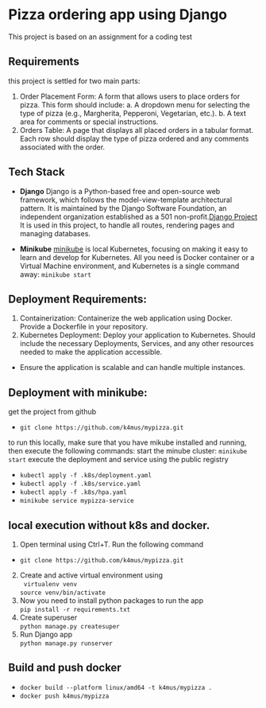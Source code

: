 # Pizza ordering app using Django

This project is based on an assignment for a coding test

## Requirements

this project is settled for two main parts:

1. Order Placement Form: A form that allows users to place orders for pizza. This form
should include:
a. A dropdown menu for selecting the type of pizza (e.g., Margherita, Pepperoni,
Vegetarian, etc.).
b. A text area for comments or special instructions.
2. Orders Table: A page that displays all placed orders in a tabular format. Each row
should display the type of pizza ordered and any comments associated with the order.


## Tech Stack

- **Django**  Django is a Python-based free and open-source web framework,
 which follows the model-view-template architectural pattern. It is maintained by the Django Software
 Foundation, an independent organization established as a 501 non-profit.[Django Project](https://www.djangoproject.com/) <br>
It is used in this project, to handle all routes, rendering pages and managing databases.

- **Minikube** [minikube](https://minikube.sigs.k8s.io/docs/start/) is local Kubernetes, focusing on making it easy to learn and develop for Kubernetes.
All you need is Docker container or a Virtual Machine environment, and Kubernetes is a single command away: `minikube start`

## Deployment Requirements:
1. Containerization: Containerize the web application using Docker. Provide a Dockerfile in your repository.
2. Kubernetes Deployment: Deploy your application to Kubernetes. Should include the necessary Deployments, Services, and any other resources needed to make the application accessible.
* Ensure the application is scalable and can handle multiple instances.

## Deployment with minikube:
get the project from github
- `git clone https://github.com/k4mus/mypizza.git`

to run this locally, make sure that you have mikube installed and running, then execute the following commands:
start the minube cluster:
`minikube start`
execute the deployment and service using the public registry </br>
- `kubectl apply -f .k8s/deployment.yaml`
- `kubectl apply -f .k8s/service.yaml`
- `kubectl apply -f .k8s/hpa.yaml`
- `minikube service mypizza-service`


## local execution without k8s and docker.

1. Open terminal using Ctrl+T. Run the following command <br>
- `git clone https://github.com/k4mus/mypizza.git`

2. Create and active virtual environment using  <br>
` virtualenv venv` <br>
`source venv/bin/activate` <br>
4. Now you need to install python packages to run the app <br>
`pip install -r requirements.txt`
5. Create superuser <br>
 `python manage.py createsuper`
6. Run Django app <br>
`python manage.py runserver`

## Build and push docker
- `docker build --platform linux/amd64 -t k4mus/mypizza .`
- `docker push k4mus/mypizza`